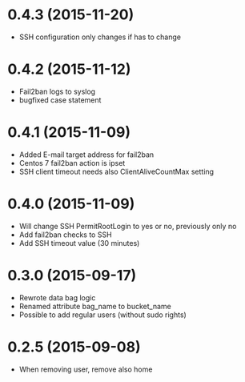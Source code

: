 # 0.4.3 (2015-11-20)
- SSH configuration only changes if has to change

# 0.4.2 (2015-11-12)
- Fail2ban logs to syslog
- bugfixed case statement

# 0.4.1 (2015-11-09)
- Added E-mail target address for fail2ban
- Centos 7 fail2ban action is ipset
- SSH client timeout needs also ClientAliveCountMax setting

# 0.4.0 (2015-11-09)
- Will change SSH PermitRootLogin to yes or no, previously only no
- Add fail2ban checks to SSH
- Add SSH timeout value (30 minutes)

# 0.3.0 (2015-09-17)
- Rewrote data bag logic
- Renamed attribute bag_name to bucket_name
- Possible to add regular users (without sudo rights)

# 0.2.5 (2015-09-08)
- When removing user, remove also home
